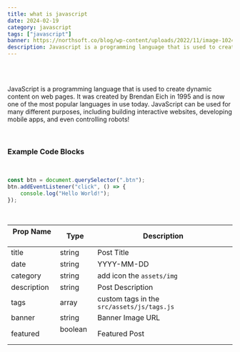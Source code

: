 ```yaml
---
title: what is javascript
date: 2024-02-19
category: javascript
tags: ["javascript"]
banner: https://northsoft.co/blog/wp-content/uploads/2022/11/image-1024x538.jpeg
description: Javascript is a programming language that is used to create dynamic content on web pages.
---
```

<br/><br/>



JavaScript is a programming language that is used to create dynamic content on web pages. It was created by Brendan Eich in 1995 and is now one of the most popular languages in use today. JavaScript can be used for many different purposes, including building interactive websites, developing mobile apps, and even controlling robots!

<br/>

### Example Code Blocks

<br/>

```javascript
const btn = document.querySelector(".btn");
btn.addEventListener("click", () => {
    console.log("Hello World!");
});
```

<br/>

| Prop Name &nbsp; | Type  |  Description |
| --------- | ------------ | ---------------- |
| title     | string &nbsp; | Post Title    |
| date      | string &nbsp; | YYYY-MM-DD       |
| category  | string &nbsp; | add icon the ``assets/img`` |
| description | string &nbsp; | Post Description |
| tags      | array &nbsp; | custom tags in the ``src/assets/js/tags.js`` |
| banner    | string &nbsp; | Banner Image URL |
| featured  | boolean &nbsp; | Featured Post |
